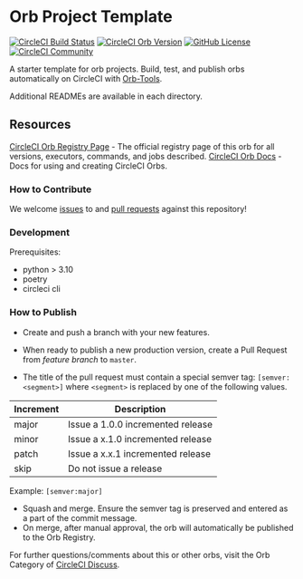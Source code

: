 # Orb Project Template

[![CircleCI Build Status](https://circleci.com/gh/naviat/monorepo-cci.svg?style=shield "CircleCI Build Status")](https://circleci.com/gh/naviat/monorepo-cci) [![CircleCI Orb Version](https://badges.circleci.com/orbs/naviat/monorepo-cci.svg)](https://circleci.com/orbs/registry/orb/naviat/monorepo-cci) [![GitHub License](https://img.shields.io/badge/license-MIT-lightgrey.svg)](https://raw.githubusercontent.com/naviat/monorepo-cci/master/LICENSE) [![CircleCI Community](https://img.shields.io/badge/community-CircleCI%20Discuss-343434.svg)](https://discuss.circleci.com/c/ecosystem/orbs)

A starter template for orb projects. Build, test, and publish orbs automatically on CircleCI with [Orb-Tools](https://circleci.com/orbs/registry/orb/circleci/orb-tools).

Additional READMEs are available in each directory.

## Resources

[CircleCI Orb Registry Page](https://circleci.com/orbs/registry/orb/naviat/monorepo-cci) - The official registry page of this orb for all versions, executors, commands, and jobs described.
[CircleCI Orb Docs](https://circleci.com/docs/2.0/orb-intro/#section=configuration) - Docs for using and creating CircleCI Orbs.

### How to Contribute

We welcome [issues](https://github.com/naviat/monorepo-cci/issues) to and [pull requests](https://github.com/naviat/monorepo-cci/pulls) against this repository!

### Development

Prerequisites:

- python > 3.10
- poetry
- circleci cli

### How to Publish

- Create and push a branch with your new features.

- When ready to publish a new production version, create a Pull Request from _feature branch_ to `master`.
- The title of the pull request must contain a special semver tag: `[semver:<segment>]` where `<segment>` is replaced by one of the following values.

| Increment | Description|
| ----------| -----------|
| major     | Issue a 1.0.0 incremented release|
| minor     | Issue a x.1.0 incremented release|
| patch     | Issue a x.x.1 incremented release|
| skip      | Do not issue a release|

Example: `[semver:major]`

- Squash and merge. Ensure the semver tag is preserved and entered as a part of the commit message.
- On merge, after manual approval, the orb will automatically be published to the Orb Registry.

For further questions/comments about this or other orbs, visit the Orb Category of [CircleCI Discuss](https://discuss.circleci.com/c/orbs).
